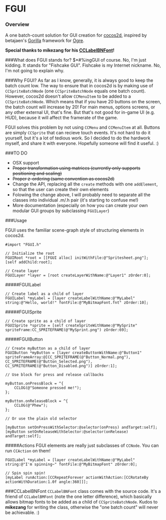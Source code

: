 # FGUI

### Overview
A one batch-count solution for GUI creation for [cocos2d](http://www.cocos2d-iphone.org/), inspired by betajaen's [Gorilla](https://github.com/betajaen/gorilla) framework for [Ogre](http://ogre3d.org/).

**Special thanks to mikezang for his [CCLabelBNFont](http://www.cocos2d-iphone.org/forum/topic/20171/page/2)!**

###What does FGUI stands for?
$*#%ingGUI of course. No, I'm just kidding. It stands for "Fishcake GUI". Fishcake is my Internet nickname. No, I'm not going to explain why.

###Why FGUI?
As far as I know, generally, it is always good to keep the batch count low. The way to ensure that in cocos2d is by making use of `CCSpriteBatchNode` (one `CCSpriteBatchNode` equals one batch count). However, cocos2d doesn't allow `CCMenuItem` to be added to a `CCSpriteBatchNode`. Which means that if you have 20 buttons on the screen, the batch count will increase by 20! For main menus, options screens, or any other external UI, that's fine. But that's not good for in-game UI (e.g. HUD), because it will affect the framerate of the game.

FGUI solves this problem by not using `CCMenu` and `CCMenuItem` at all. Buttons are simply `CCSprite` that can recieve touch events. It's not hard to do it yourself, but it's a lot of tedious work. So I decided to do the hardwork myself, and share it with everyone.  Hopefully someone will find it useful. :)

###TO DO
- OSX support
- ~~Proper transformation using matrices (currently only supports positioning and scaling)~~
- ~~Proper z-ordering (same convention as cocos2d)~~
- Change the API, replacing all the `create` methods with one `addElement`, so that the user can create their own elements
- Folowing the change above, I will probably need to separate all the classes into individual .m/.h pair (it's starting to confuse me!)
- More documentation (especially on how you can create your own modular GUI groups by subclassing `FGUILayer`)

###Usage

FGUI uses the familiar scene-graph style of structuring elements in cocos2d.

	#import "FGUI.h"

	// Initialize the root
	FGUIRoot *root = [[FGUI alloc] initWithFile:@"Spritesheet.png"];
	[self addChild:root];
	
	// Create layer
	FGUILayer *layer = [root createLayerWithName:@"Layer1" zOrder:0];
	
#####FGUILabel
	
	// Create label as a child of layer
	FGUILabel *myLabel = [layer createLabelWithName:@"MyLabel" string:@"Hello, world!" fontFile:@"MyBitmapFont.fnt" zOrder:10];
	
#####FGUISprite
	
	// Create sprite as a child of layer
	FGUISprite *sprite = [self createSpriteWithName:@"MySprite" spriteFrame:CC_SPRITEFRAME(@"MySprint.png") zOrder:69];
	
#####FGUIButton
	
	// Create myButton as a child of layer
	FGUIButton *myButton = [layer createButtonWithName:@"Button1" spriteFrameArray:@[CC_SPRITEFRAME(@"Button_Normal.png"), CC_SPRITEFRAME(@"Button_Selected.png"), CC_SPRITEFRAME(@"Button_Disabled.png")] zOrder:1];
	
	// Use block for press and release callbacks
	
	myButton.onPressBlock = ^{
		CCLOG(@"Someone pressed me!");
	};
	
	myButton.onReleaseBlock = ^{
		CCLOG(@"Phew");
	};
	
	// Or use the plain old selector
	
	[myButton setOnPressWithSelector:@selector(onPress) andTarget:self];
	[myButton setOnReleaseWithSelector:@selector(onRelease) andTarget:self];
	
#####Actions
FGUI elements are really just subclasses of `CCNode`. You can run `CCAction` on them!

	FGUILabel *myLabel = [layer createLabelWithName:@"MyLabel" string:@"I'm spinning~" fontFile:@"MyBitmapFont" zOrder:0];
        
    // Spin spin spin!
    [myLabel runAction:[CCRepeatForever actionWithAction:[CCRotateBy actionWithDuration:1.0f angle:360]]];
    
###CCLabelBNFont
`CCLabelBNFont` class comes with the source code. It's a friend of `CCLabelBMFont` (note the one letter difference), which basically allows bitmap fonts to be added as a child of `CCSpriteBatchNode`. Kudos to **mikezang** for writing the class, otherwise the "one batch count" will never be achievable. :)